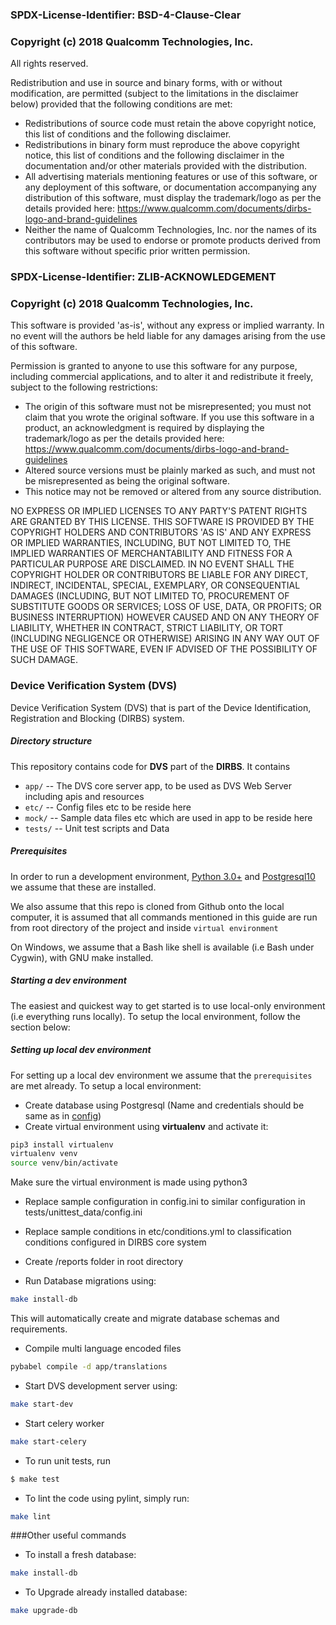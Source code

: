 ### SPDX-License-Identifier: BSD-4-Clause-Clear

### Copyright (c) 2018 Qualcomm Technologies, Inc.

 All rights reserved.

 Redistribution and use in source and binary forms, with or without modification, are permitted (subject to the
 limitations in the disclaimer below) provided that the following conditions are met:

 * Redistributions of source code must retain the above copyright notice, this list of conditions and the following
   disclaimer.
 * Redistributions in binary form must reproduce the above copyright notice, this list of conditions and the following
   disclaimer in the documentation and/or other materials provided with the distribution.
 * All advertising materials mentioning features or use of this software, or any deployment of this software, or
   documentation accompanying any distribution of this software, must display the trademark/logo as per the details
   provided here: https://www.qualcomm.com/documents/dirbs-logo-and-brand-guidelines
 * Neither the name of Qualcomm Technologies, Inc. nor the names of its contributors may be used to endorse or promote
   products derived from this software without specific prior written permission.

### SPDX-License-Identifier: ZLIB-ACKNOWLEDGEMENT

### Copyright (c) 2018 Qualcomm Technologies, Inc.

 This software is provided 'as-is', without any express or implied warranty. In no event will the authors be held liable
 for any damages arising from the use of this software.

 Permission is granted to anyone to use this software for any purpose, including commercial applications, and to alter
 it and redistribute it freely, subject to the following restrictions:

 * The origin of this software must not be misrepresented; you must not claim that you wrote the original software. If
   you use this software in a product, an acknowledgment is required by displaying the trademark/logo as per the details
   provided here: https://www.qualcomm.com/documents/dirbs-logo-and-brand-guidelines
 * Altered source versions must be plainly marked as such, and must not be misrepresented as being the original software.
 * This notice may not be removed or altered from any source distribution.

 NO EXPRESS OR IMPLIED LICENSES TO ANY PARTY'S PATENT RIGHTS ARE GRANTED BY THIS LICENSE. THIS SOFTWARE IS PROVIDED BY
 THE COPYRIGHT HOLDERS AND CONTRIBUTORS 'AS IS' AND ANY EXPRESS OR IMPLIED WARRANTIES, INCLUDING, BUT NOT LIMITED TO,
 THE IMPLIED WARRANTIES OF MERCHANTABILITY AND FITNESS FOR A PARTICULAR PURPOSE ARE DISCLAIMED. IN NO EVENT SHALL THE
 COPYRIGHT HOLDER OR CONTRIBUTORS BE LIABLE FOR ANY DIRECT, INDIRECT, INCIDENTAL, SPECIAL, EXEMPLARY, OR CONSEQUENTIAL
 DAMAGES (INCLUDING, BUT NOT LIMITED TO, PROCUREMENT OF SUBSTITUTE GOODS OR SERVICES; LOSS OF USE, DATA, OR PROFITS; OR
 BUSINESS INTERRUPTION) HOWEVER CAUSED AND ON ANY THEORY OF LIABILITY, WHETHER IN CONTRACT, STRICT LIABILITY, OR TORT
 (INCLUDING NEGLIGENCE OR OTHERWISE) ARISING IN ANY WAY OUT OF THE USE OF THIS SOFTWARE, EVEN IF ADVISED OF THE
 POSSIBILITY OF SUCH DAMAGE.   

### Device Verification System (DVS)
Device Verification System (DVS) that is part of the Device Identification,
Registration and Blocking (DIRBS) system.

##### Directory structure

This repository contains code for **DVS** part of the **DIRBS**. It contains

* ``app/`` -- The DVS core server app, to be used as DVS Web Server including apis and resources
* ``etc/`` -- Config files etc to be reside here
* ``mock/`` -- Sample data files etc which are used in app to be reside here
* ``tests/`` -- Unit test scripts and Data

##### Prerequisites
In order to run a development environment, [Python 3.0+](https://www.python.org/download/releases/3.0/) and 
[Postgresql10](https://www.postgresql.org/about/news/1786/) we assume that these are installed.

We also assume that this repo is cloned from Github onto the local computer, it is assumed that 
all commands mentioned in this guide are run from root directory of the project and inside
```virtual environment```

On Windows, we assume that a Bash like shell is available (i.e Bash under Cygwin), with GNU make installed.

##### Starting a dev environment
The easiest and quickest way to get started is to use local-only environment (i.e everything runs locally). To setup the local environment, follow the section below:

##### Setting up local dev environment
For setting up a local dev environment we assume that the ```prerequisites``` are met already. To setup a local 
environment:
* Create database using Postgresql (Name and credentials should be same as in [config](tests/unittest_data/config.ini))
* Create virtual environment using **virtualenv** and activate it:
```bash
pip3 install virtualenv 
virtualenv venv
source venv/bin/activate
```
Make sure the virtual environment is made using python3

* Replace sample configuration in config.ini to similar configuration in tests/unittest_data/config.ini

* Replace sample conditions in etc/conditions.yml to classification conditions configured in DIRBS core system

* Create /reports folder in root directory

* Run Database migrations using:

```bash
make install-db
```

This will automatically create and migrate database schemas and requirements.

* Compile multi language encoded files
```bash
pybabel compile -d app/translations
```

* Start DVS development server using:
```bash
make start-dev
```

* Start celery worker
```bash
make start-celery
```

* To run unit tests, run
```bash
$ make test
```

* To lint the code using pylint, simply run:

```bash
make lint
```
###Other useful commands

* To install a fresh database:

```bash
make install-db
```

* To Upgrade already installed database:

```bash
make upgrade-db
```
